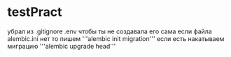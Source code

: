 # testPract
убрал из .gitignore .env 
чтобы ты не создавала его сама
если файла alembic.ini нет тo пишем '''alembic init migration'''
если есть накатываем миграцию '''alembic upgrade head'''
